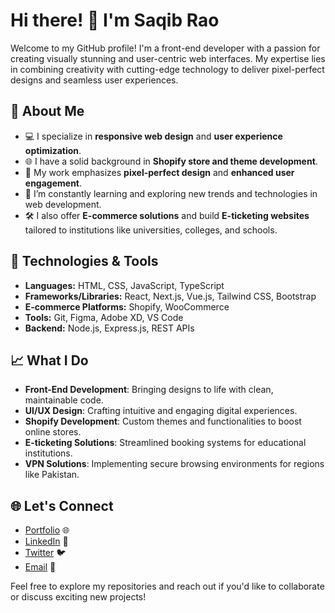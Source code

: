 # Hi there! 👋 I'm Saqib Rao

Welcome to my GitHub profile! I'm a front-end developer with a passion for creating visually stunning and user-centric web interfaces. My expertise lies in combining creativity with cutting-edge technology to deliver pixel-perfect designs and seamless user experiences.

## 🚀 About Me

- 💻 I specialize in **responsive web design** and **user experience optimization**.
- 🌐 I have a solid background in **Shopify store and theme development**.
- 🎨 My work emphasizes **pixel-perfect design** and **enhanced user engagement**.
- 🌱 I’m constantly learning and exploring new trends and technologies in web development.
- 🛠️ I also offer **E-commerce solutions** and build **E-ticketing websites** tailored to institutions like universities, colleges, and schools.

## 🔧 Technologies & Tools

- **Languages:** HTML, CSS, JavaScript, TypeScript
- **Frameworks/Libraries:** React, Next.js, Vue.js, Tailwind CSS, Bootstrap
- **E-commerce Platforms:** Shopify, WooCommerce
- **Tools:** Git, Figma, Adobe XD, VS Code
- **Backend:** Node.js, Express.js, REST APIs

## 📈 What I Do

- **Front-End Development**: Bringing designs to life with clean, maintainable code.
- **UI/UX Design**: Crafting intuitive and engaging digital experiences.
- **Shopify Development**: Custom themes and functionalities to boost online stores.
- **E-ticketing Solutions**: Streamlined booking systems for educational institutions.
- **VPN Solutions**: Implementing secure browsing environments for regions like Pakistan.

## 🌐 Let's Connect

- [Portfolio]() 🌐
- [LinkedIn](https://www.linkedin.com/in/saqib-tufail778/) 💼
- [Twitter](https://x.com/saqibrao778) 🐦
- [Email](mailto:saqib.rajput4747@gmail.com) 📧

Feel free to explore my repositories and reach out if you'd like to collaborate or discuss exciting new projects!
